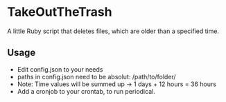 TakeOutTheTrash
===============

A little Ruby script that deletes files, which are older than a specified time.


Usage
-----
- Edit config.json to your needs
- paths in config.json need to be absolut: /path/to/folder/
- Note: Time values will be summed up -> 1 days + 12 hours = 36 hours
- Add a cronjob to your crontab, to run periodical.
